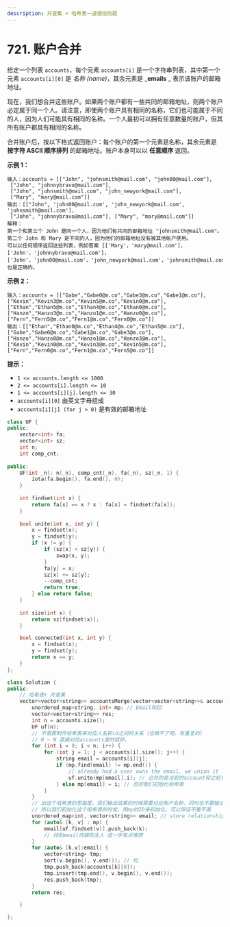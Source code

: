 ```yaml
---
description: 并查集 + 哈希表一道很绕的题
---
```


# 721. 账户合并

给定一个列表 `accounts`，每个元素 `accounts[i]` 是一个字符串列表，其中第一个元素 `accounts[i][0]` 是 _名称 (name)_，其余元素是 _**emails** _ 表示该账户的邮箱地址。

现在，我们想合并这些账户。如果两个账户都有一些共同的邮箱地址，则两个账户必定属于同一个人。请注意，即使两个账户具有相同的名称，它们也可能属于不同的人，因为人们可能具有相同的名称。一个人最初可以拥有任意数量的账户，但其所有账户都具有相同的名称。

合并账户后，按以下格式返回账户：每个账户的第一个元素是名称，其余元素是 **按字符 ASCII 顺序排列** 的邮箱地址。账户本身可以以 **任意顺序** 返回。

&#x20;

**示例 1：**



```
输入：accounts = [["John", "johnsmith@mail.com", "john00@mail.com"],
 ["John", "johnnybravo@mail.com"], 
 ["John", "johnsmith@mail.com", "john_newyork@mail.com"], 
 ["Mary", "mary@mail.com"]]
输出：[["John", 'john00@mail.com', 'john_newyork@mail.com', 'johnsmith@mail.com'], 
 ["John", "johnnybravo@mail.com"], ["Mary", "mary@mail.com"]]
解释：
第一个和第三个 John 是同一个人，因为他们有共同的邮箱地址 "johnsmith@mail.com"。 
第二个 John 和 Mary 是不同的人，因为他们的邮箱地址没有被其他帐户使用。
可以以任何顺序返回这些列表，例如答案 [['Mary'，'mary@mail.com']，
['John'，'johnnybravo@mail.com']，
['John'，'john00@mail.com'，'john_newyork@mail.com'，'johnsmith@mail.com']] 也是正确的。
```

**示例 2：**

```
输入：accounts = [["Gabe","Gabe0@m.co","Gabe3@m.co","Gabe1@m.co"],
["Kevin","Kevin3@m.co","Kevin5@m.co","Kevin0@m.co"],
["Ethan","Ethan5@m.co","Ethan4@m.co","Ethan0@m.co"],
["Hanzo","Hanzo3@m.co","Hanzo1@m.co","Hanzo0@m.co"],
["Fern","Fern5@m.co","Fern1@m.co","Fern0@m.co"]]
输出：[["Ethan","Ethan0@m.co","Ethan4@m.co","Ethan5@m.co"],
["Gabe","Gabe0@m.co","Gabe1@m.co","Gabe3@m.co"],
["Hanzo","Hanzo0@m.co","Hanzo1@m.co","Hanzo3@m.co"],
["Kevin","Kevin0@m.co","Kevin3@m.co","Kevin5@m.co"],
["Fern","Fern0@m.co","Fern1@m.co","Fern5@m.co"]]
```

&#x20;

**提示：**

* `1 <= accounts.length <= 1000`
* `2 <= accounts[i].length <= 10`
* `1 <= accounts[i][j].length <= 30`
* `accounts[i][0]` 由英文字母组成
* `accounts[i][j] (for j > 0)` 是有效的邮箱地址

```cpp
class UF {
public:
    vector<int> fa;
    vector<int> sz;
    int n;
    int comp_cnt;
    
public:
    UF(int _n): n(_n), comp_cnt(_n), fa(_n), sz(_n, 1) {
        iota(fa.begin(), fa.end(), 0);
    }
    
    int findset(int x) {
        return fa[x] == x ? x : fa[x] = findset(fa[x]);
    }
    
    bool unite(int x, int y) {
        x = findset(x);
        y = findset(y);
        if (x != y) {
            if (sz[x] < sz[y]) {
                swap(x, y);
            }
            fa[y] = x;
            sz[x] += sz[y];
            --comp_cnt; 
            return true;
        } else return false;
    }
    
    int size(int x) {
        return sz[findset(x)];
    }

    bool connected(int x, int y) {
        x = findset(x);
        y = findset(y);
        return x == y;
    }
};

class Solution {
public:
    // 哈希表+ 并查集
    vector<vector<string>> accountsMerge(vector<vector<string>>& accounts) {
        unordered_map<string, int> mp; // Email和ID
        vector<vector<string>> res;
        int n = accounts.size();
        UF uf(n);
        // 不需要制作哈希表来对应人名和id之间的关系（也做不了吧，有重复的）
        // 0 ~ N 直接对应accounts里的就好。
        for (int i = 0; i < n; i++) {
            for (int j = 1; j < accounts[i].size(); j++) {
                string email = accounts[i][j];
                if (mp.find(email) != mp.end()) {
                    // already had a user owns the email, we union it 
                    uf.unite(mp[email],i); // 合并的是当前的account和之前有过这个emial的account
                } else mp[email] = i; // 否则我们初始化哈希表
            }
        }
        // 出这个哈希表的思路是，我们输出结果的时候需要对应账户名称，同时也不要输出已经合并的
        // 所以我们初始化这个哈希表的时候，用mp的ID来初始化，可以保证不重不漏
        unordered_map<int, vector<string>> email; // store relationship between user(id) and all its email;
        for (auto& [k, v] : mp) {
            email[uf.findset(v)].push_back(k);
            // 找到email的根的主人 这一步有点难想
        }
        for (auto& [k,v]:email) {
            vector<string> tmp;
            sort(v.begin(), v.end()); // 坑
            tmp.push_back(accounts[k][0]);
            tmp.insert(tmp.end(), v.begin(), v.end());
            res.push_back(tmp);
        }
        return res;

    }

};
```

